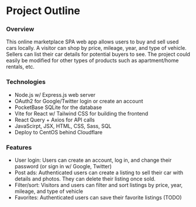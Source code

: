 # Project Outline

### Overview
This online marketplace SPA web app allows users to buy and sell used cars locally.  A visitor can shop by price, mileage, year, and type of vehicle. Sellers can list their car details for potential buyers to see. The project could easily be modified for other types of products such as apartment/home rentals, etc.

### Technologies
 - Node.js w/ Express.js web server
 - OAuth2 for Google/Twitter login or create an account
 - PocketBase SQLite for the database
 - Vite for React w/ Tailwind CSS for building the frontend
 - React Query + Axios for API calls
 - JavaScirpt, JSX, HTML, CSS, Sass, SQL
 - Deploy to CentOS behind Cloudflare

### Features
- User login: Users can create an account, log in, and change their password (or sign in w/ Google, Twitter)
- Post ads: Authenticated users can create a listing to sell their car with details and photos. They can delete their listing once sold.
- Filter/sort: Visitors and users can filter and sort listings by price, year, mileage, and type of vehicle
- Favorites: Authenticated users can save their favorite listings (TODO)
